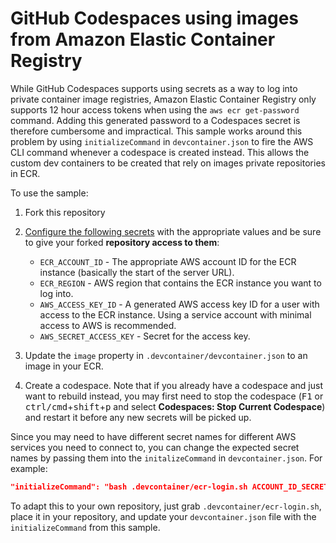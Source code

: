 # GitHub Codespaces using images from Amazon Elastic Container Registry

While GitHub Codespaces supports using secrets as a way to log into private container image registries, Amazon Elastic Container Registry only supports 12 hour access tokens when using the `aws ecr get-password` command. Adding this generated password to a Codespaces secret is therefore cumbersome and impractical. This sample works around this problem by using `initializeCommand` in `devcontainer.json` to fire the AWS CLI command whenever a codespace is created instead. This allows the custom dev containers to be created that rely on images private repositories in ECR.

To use the sample:

1. Fork this repository

2. [Configure the following secrets](https://docs.github.com/en/codespaces/managing-your-codespaces/managing-encrypted-secrets-for-your-codespaces) with the appropriate values and be sure to give your forked **repository access to them**:

    - `ECR_ACCOUNT_ID` - The appropriate AWS account ID for the ECR instance (basically the start of the server URL).
    - `ECR_REGION` - AWS region that contains the ECR instance you want to log into.
    - `AWS_ACCESS_KEY_ID` - A generated AWS access key ID for a user with access to the ECR instance. Using a service account with minimal access to AWS is recommended.
    - `AWS_SECRET_ACCESS_KEY` - Secret for the access key.

3. Update the `image` property in `.devcontainer/devcontainer.json` to an image in your ECR.

4. Create a codespace. Note that if you already have a codespace and just want to rebuild instead, you may first need to stop the codespace (<kbd>F1</kbd> or <kbd>ctrl/cmd</kbd>+<kbd>shift</kbd>+<kbd>p</kbd> and select **Codespaces: Stop Current Codespace**) and restart it before any new secrets will be picked up.

Since you may need to have different secret names for different AWS services you need to connect to, you can change the expected secret names by passing them into the `initalizeCommand` in `devcontainer.json`. For example:

```json
"initializeCommand": "bash .devcontainer/ecr-login.sh ACCOUNT_ID_SECRET_NAME REGION_SECRET_NAME ACCESS_KEY_ID_SECRET_NAME SECRET_ACCESS_KEY_SECRET_NAME",
```

To adapt this to your own repository, just grab `.devcontainer/ecr-login.sh`, place it in your repository, and update your `devcontainer.json` file with the `initializeCommand` from this sample.

